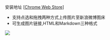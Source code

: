 安装地址 [[Chrome Web Store](https://chrome.google.com/webstore/detail/%E6%96%B0%E6%B5%AA%E5%BE%AE%E5%8D%9A%E5%9B%BE%E5%BA%8A/fdfdnfpdplfbbnemmmoklbfjbhecpnhf/reviews)]

- 支持点选和拖拽两种方式上传图片至新浪微博图床
- 可生成图片链接,HTML和Markdown三种格式

![](http://ww3.sinaimg.cn/large/5fd37818jw1ep9b24zzang20oy0din32.gif)